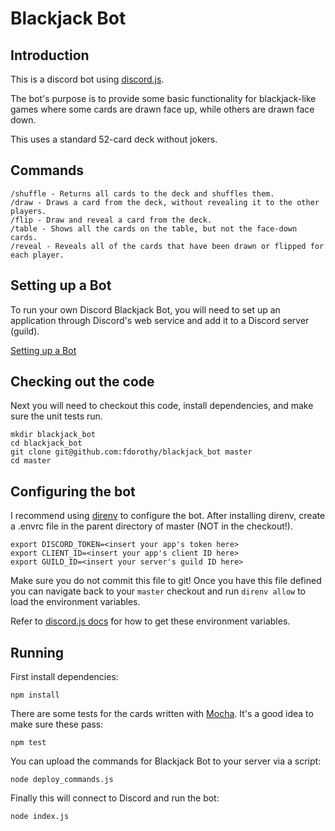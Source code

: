# Blackjack Bot

## Introduction

This is a discord bot using [discord.js](https://discord.js.org/).

The bot's purpose is to provide some basic functionality for blackjack-like games where some cards are drawn face up, while others are drawn face down.

This uses a standard 52-card deck without jokers.

## Commands

```
/shuffle - Returns all cards to the deck and shuffles them.
/draw - Draws a card from the deck, without revealing it to the other players.
/flip - Draw and reveal a card from the deck.
/table - Shows all the cards on the table, but not the face-down cards.
/reveal - Reveals all of the cards that have been drawn or flipped for each player.
```

## Setting up a Bot

To run your own Discord Blackjack Bot, you will need to set up an application through Discord's web service and add it to a Discord server (guild).

[Setting up a Bot](https://discordjs.guide/preparations/setting-up-a-bot-application.html#creating-your-bot)

## Checking out the code

Next you will need to checkout this code, install dependencies, and make sure the unit tests run.

```
mkdir blackjack_bot
cd blackjack_bot
git clone git@github.com:fdorothy/blackjack_bot master
cd master
```

## Configuring the bot

I recommend using [direnv](https://direnv.net/) to configure the bot. After installing direnv, create a .envrc file in the parent directory of master (NOT in the checkout!).

```
export DISCORD_TOKEN=<insert your app's token here>
export CLIENT_ID=<insert your app's client ID here>
export GUILD_ID=<insert your server's guild ID here>
```

Make sure you do not commit this file to git! Once you have this file defined you can navigate back to your `master` checkout and run `direnv allow` to load the environment variables.

Refer to [discord.js docs](https://discordjs.guide) for how to get these environment variables.

## Running

First install dependencies:

```
npm install
```

There are some tests for the cards written with [Mocha](https://mochajs.org/). It's a good idea to make sure these pass:

```
npm test
```

You can upload the commands for Blackjack Bot to your server via a script:

```
node deploy_commands.js
```

Finally this will connect to Discord and run the bot:

```
node index.js
```

